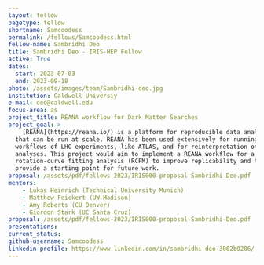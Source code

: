 ```yaml
---
layout: fellow
pagetype: fellow
shortname: Samcoodess
permalink: /fellows/Samcoodess.html
fellow-name: Sambridhi Deo
title: Sambridhi Deo - IRIS-HEP Fellow
active: True
dates:
  start: 2023-07-03
  end: 2023-09-18
photo: /assets/images/team/Sambridhi-deo.jpg
institution: Caldwell Universiy
e-mail: deo@caldwell.edu
focus-area: as
project_title: REANA workflow for Dark Matter Searches
project_goal: >
    [REANA](https://reana.io/) is a platform for reproducible data analysis workflows
  that can be run at scale. REANA has been used extensively for running containerized
  workflows of LHC experiments, like ATLAS, and for reinterpretation of published
  analyses. This project would aim to implement a REANA workflow for a galaxy
  rotation-curve fitting analysis (RCFM) to improve replicability and to
  provide a starting point for future work.
proposal: /assets/pdf/fellows-2023/IRIS000-proposal-Sambridhi-Deo.pdf
mentors:
    - Lukas Heinrich (Technical University Munich)
    - Matthew Feickert (UW-Madison)
    - Amy Roberts (CU Denver)
    - Giordon Stark (UC Santa Cruz)
proposal: /assets/pdf/fellows-2023/IRIS000-proposal-Sambridhi-Deo.pdf
presentations:
current_status:
github-username: Samcoodess
linkedin-profile: https://www.linkedin.com/in/sambridhi-deo-3002b0206/
---
```


